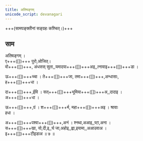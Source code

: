 ```yaml
---
title: अतिषङ्गम्
unicode_script: devanagari
---
```


+++(सामपङ्क्तीनां सङ्ग्रहः कश्चित्।)+++

## साम


<div class="audioEmbed"  caption="गोपालार्यः 2015" src="https://archive
.org/download/jaiminIya-sAma-gAna-paravastu-tradition-gopAla-2015/atiShangam.mp3"../../div>

अतिषङ्गम् ।  
ए+++([])+++ पुरो,ओजित्।  
वो+++([])+++, अंधसस् सुता,,यमादया+++([])+++अइ,,त्नावाइ+++([])+++डा ।

ऊ+++([])+++च्चा । ते+++([])+++जा, तमा+++([])+++,अन्धासाः,  
ह+++([])+++धा ।  

दा+++([])+++,ईवि । सत्+++([])+++भूमिया+++([])+++अ,,दादाइ ।  
अ+++([])+++धा ।

ऊ+++([])+++,ग्रं । श+++([])+++र्म, महा+++([])+++अइ । श्रावाः  
हधा ।

अ+++([])+++पश्वा+++([])+++,अनं । श्नथा,अआइ,,ष्टा,अना ।  
स+++([])+++खा, यो,दी,इ,,र्घ जा,अहोइ,,ह्वा,इयामा,,अआउवाअ ।  
इ+++([])+++टीइडाअ ॥ ७ ॥